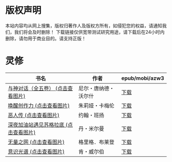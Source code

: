 # 版权声明

本站内容均从网上搜集，版权归著作人及版权方所有，如侵犯您的权益，请通知我们，我们将会及时删除！ 下载链接仅供宽带测试研究用途，请下载后在24小时内删除，请勿用于商业目的。请支持正版！

# 灵修

| 书名 | 作者 | epub/mobi/azw3 |
| --- | --- | --- |
| [与神对话（全五卷） (点击查看图片)](https://www.dushupai.com/attachment/2024/06/09/8eb6e3662784dfbb.jpg) | 尼尔・唐纳德・沃尔什 | [下载](https://url89.ctfile.com/f/31084289-1357053514-2847d2?p=8866) |
| [唤醒创作力 (点击查看图片)](https://www.dushupai.com/attachment/2024/06/08/2b66413c48fd1711.jpg) | 朱莉娅・卡梅伦 | [下载](https://url89.ctfile.com/f/31084289-1357044856-c10ec4?p=8866) |
| [恶人传 (点击查看图片)](https://www.dushupai.com/attachment/2024/06/07/328eb29c0abc8911.jpg) | 约翰・班扬 | [下载](https://url89.ctfile.com/f/31084289-1357037737-3e74c9?p=8866) |
| [深夜加油站遇见苏格拉底 (点击查看图片)](https://www.dushupai.com/attachment/2024/06/06/ef7419509086eb69.jpg) | 丹・米尔曼 | [下载](https://url89.ctfile.com/f/31084289-1357033390-4cc049?p=8866) |
| [无量之网 (点击查看图片)](https://www.dushupai.com/attachment/2024/06/06/ef7aa262f5c1e9b2.jpg) | 格里格．布莱登 | [下载](https://url89.ctfile.com/f/31084289-1357033285-2142d5?p=8866) |
| [意识光谱 (点击查看图片)](https://www.dushupai.com/attachment/2024/06/05/d39a139fe7010f75.jpg) | 肯・威尔伯 | [下载](https://url89.ctfile.com/f/31084289-1357024660-2aca25?p=8866) |
